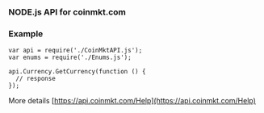 ### NODE.js API for coinmkt.com

### Example

```
var api = require('./CoinMktAPI.js');
var enums = require('./Enums.js');

api.Currency.GetCurrency(function () {
  // response
});
```

More details [https://api.coinmkt.com/Help](https://api.coinmkt.com/Help)


